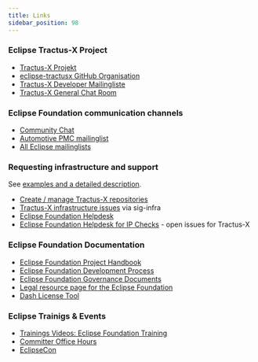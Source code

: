 ```yaml
---
title: Links
sidebar_position: 98
---
```


### Eclipse Tractus-X Project

- [Tractus-X Projekt](https://projects.eclipse.org/projects/automotive.tractusx)
- [eclipse-tractusx GitHub Organisation](https://github.com/eclipse-tractusx)
- [Tractus-X Developer Mailingliste](https://accounts.eclipse.org/mailing-list/tractusx-dev)
- [Tractus-X General Chat Room](https://chat.eclipse.org/#/room/#tools.tractus-x:matrix.eclipse.org)

### Eclipse Foundation communication channels

- [Community Chat](https://chat.eclipse.org/#/home)
- [Automotive PMC mailinglist](https://accounts.eclipse.org/mailing-list/automotive-pmc)
- [All Eclipse mailinglists](https://accounts.eclipse.org/mailing-list)

### Requesting infrastructure and support

See [examples and a detailed description](/docs/oss/issues).

- [Create / manage Tractus-X repositories](/docs/oss/issues#create-manage-a-repository-in-eclipse-tractusx)
- [Tractus-X infrastructure issues](https://github.com/eclipse-tractusx/sig-infra/issues) via sig-infra
- [Eclipse Foundation Helpdesk](https://gitlab.eclipse.org/eclipsefdn/helpdesk/-/issues/?sort=created_date&state=opened)
- [Eclipse Foundation Helpdesk for IP Checks](https://gitlab.eclipse.org/eclipsefdn/emo-team/iplab/-/issues/?search=automotive.tractusx&sort=created_date&state=opened&first_page_size=20) - open issues for Tractus-X

### Eclipse Foundation Documentation

- [Eclipse Foundation Project Handbook](https://www.eclipse.org/projects/handbook/)
- [Eclipse Foundation Development Process](https://www.eclipse.org/projects/dev_process/)
- [Eclipse Foundation Governance Documents](https://www.eclipse.org/org/documents/)
- [Legal resource page for the Eclipse Foundation](https://www.eclipse.org/legal/)
- [Dash License Tool](https://github.com/eclipse/dash-licenses)

### Eclipse Trainigs & Events

- [Trainings Videos: Eclipse Foundation Training](https://www.eclipse.org/projects/training/)
- [Committer Office Hours](https://www.eclipse.org/projects/calendar/#office-hours)
- [EclipseCon](https://www.eclipsecon.org/)
